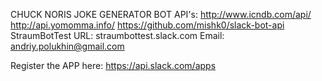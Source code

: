 CHUCK NORIS JOKE GENERATOR BOT
API's:
http://www.icndb.com/api/
http://api.yomomma.info/
https://github.com/mishk0/slack-bot-api
StraumBotTest
URL:	straumbottest.slack.com
Email:	andriy.polukhin@gmail.com

Register the APP here:
https://api.slack.com/apps